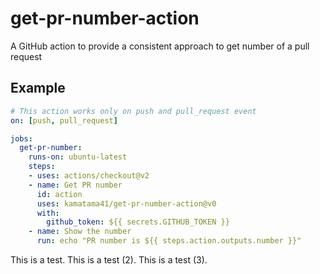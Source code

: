 # get-pr-number-action

A GitHub action to provide a consistent approach to get number of a pull request

## Example

```yaml
# This action works only on push and pull_request event
on: [push, pull_request]

jobs:
  get-pr-number:
    runs-on: ubuntu-latest
    steps:
    - uses: actions/checkout@v2
    - name: Get PR number
      id: action
      uses: kamatama41/get-pr-number-action@v0
      with:
        github_token: ${{ secrets.GITHUB_TOKEN }}
    - name: Show the number
      run: echo "PR number is ${{ steps.action.outputs.number }}"
```

This is a test.
This is a test (2).
This is a test (3).
